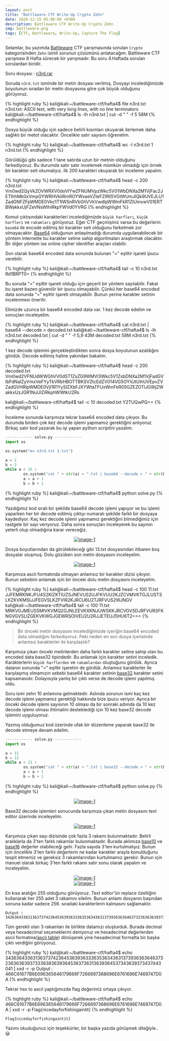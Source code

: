 ```yaml
---
layout: post
title: "Battleware CTF Write-Up Crypto Zehn"
date: 2020-12-15 05:00:00 +0300
description: Battleware CTF Write-Up Crypto Zehn
img: battleware.png
tags: [CTF, Battleware, Write-Up, Capture The Flag]
---
```

Selamlar, bu yazımda [Battleware] CTF yarışmasında sorulan `Crypto` kategorisinden `Zehn` isimli sorunun çözümünü anlatacağım. Battleware CTF yarışması 8 Hafta sürecek bir yarışmadır. Bu soru 4.Haftada sorulan sorulardan biridir.

Soru dosyası : [n3rd.rar]

Soruda `n3rd.txt` isminde bir metin dosyası verilmiş. Dosyayı incelediğimizde boyutunun sıradan bir metin dosyasına göre çok büyük olduğunu görüyoruz. 

{% highlight ruby %}
kali@kali:~/battleware-ctf/hafta4$ file n3rd.txt 
n3rd.txt: ASCII text, with very long lines, with no line terminators
kali@kali:~/battleware-ctf/hafta4$ ls -lh n3rd.txt | cut -d " " -f 5
58M
{% endhighlight %}
 
Dosya büyük olduğu için sadece belirli kısımları okuyarak ilerlemek daha sağlıklı bir metot olacaktır. Öncelikle satır sayısını öğrenelim.

{% highlight ruby %}
kali@kali:~/battleware-ctf/hafta4$ wc -l n3rd.txt 
1 n3rd.txt
{% endhighlight %}

Görüldüğü gibi sadece 1 tane satırda uzun bir metnin olduğunu farkediyoruz. Bu durumda satır satır incelemek mümkün olmadığı için örnek bir karakter seti okumalıyız. ilk 200 karakteri okuyarak bir inceleme yapalım.

{% highlight ruby %}
kali@kali:~/battleware-ctf/hafta4$ head -c 200 n3rd.txt 
Vm0wd2QyVkZOVWRXV0doVlYwZFNUMVpzWkc5V01WbDNXa2M1VjFac2JETlhhMk0xVmpGYWRHVkliRmROYWxaeVZteFZlRll5VGtWUmJIQk9UVEJLU1ZadGNFZFpWMDE0Vkc1T1lWSnRVbGhVVkVwdlpWWmFkR1ZIUmxwV01ERTBWakkxUjFZeVNsWlhiRkpYWVd0YVRG
{% endhighlight %}

Komut çıktısındaki karakterleri incelediğimizde `büyük harfleri`, `küçük harfleri` ve `rakamları` görüyoruz. Eğer CTF geçmişiniz varsa bu değerlerin `base64` ile encode edilmiş bir karakter seti olduğunu farketmek zor olmayacaktır. [Base64] olduğunun anlaşılmadığı durumda uygulanabilecek bir yöntem internette bu karakter setine sahip algoritmaları araştırmak olacaktır. Bir diğer yöntem ise online cipher identifier araçları olabilir.

Son olarak base64 encoded data sonunda bulunan "=" eşittir işareti ipucu verebilir.

{% highlight ruby %}
kali@kali:~/battleware-ctf/hafta4$ tail -c 10 n3rd.txt
Rd1BRPT0=
{% endhighlight %}

Bu soruda "=" eşittir işareti olduğu için geçerli bir yöntem sayılabilir. Fakat bu işaret bazen güvenilir bir ipucu olmayabilir. Çünkü her base64 encoded data sonunda "=" eşittir işareti olmayabilir. Bunun yerine karakter setinin incelenmesi önerilir. 

Elimizde uzunca bir base64 encoded data var. 1 kez decode edelim ve sonuçları inceleyelim.

{% highlight ruby %}
kali@kali:~/battleware-ctf/hafta4$ cat n3rd.txt | base64 --decode > decoded.txt
kali@kali:~/battleware-ctf/hafta4$ ls -lh n3rd.txt decoded.txt | cut -d " " -f 5,9
43M decoded.txt
58M n3rd.txt
{% endhighlight %}

1 kez decode işlemini gerçekleştirdikten sonra dosya boyutunun azaldığını gördük. Decode edilmiş haline yakından bakalım.

{% highlight ruby %}
kali@kali:~/battleware-ctf/hafta4$ head -c 200 decoded.txt 
Vm0wd2VFNUdWWGhVV0dST1ZsZG9WMVl3Wkc5V1ZsbDNXa2M1VjFadGVIbFdNalZyVmxVeFYyTkVRbHBOTTBKSVZtcEdZV014VG5OYVJtUlhUVEpvZVZadGVHRlpWMDE0VjI1R1YySlZXbFJXYWtaTFUxWmFkR05GZEZOTlJGWjZWakkxUzJGR1NuUlZiRkphWWtkU2Rs

kali@kali:~/battleware-ctf/hafta4$ tail -c 10 decoded.txt 
Y2TUQwPQ==
{% endhighlight %}

İnceleme sonunda karşımıza tekrar base64 encoded data çıkıyor. Bu durumda birden çok kez decode işlemi yapmamız gerektiğini anlıyoruz. Birkaç satır kod yazarak bu işi yapan python scriptini yazalım.

```python
------------ solve.py ------------
import os

os.system("mv n3rd.txt 1.txt")

a = 1
b = 2
while a < 15 :
        os.system("cat " + str(a) + ".txt | base64 --decode > " + str(b) + ".txt")
        a = a + 1
        b = b + 1
```

{% highlight ruby %}
kali@kali:~/battleware-ctf/hafta4$ python solve.py
{% endhighlight %}

Yazdığımız kod sıralı bir şekilde base64 decode işlemi yapıyor ve bu işlemi yaparken her bir decode edilmiş çıktıyı numaralı şekilde farklı bir dosyaya kaydediyor. Kaç kez decode işlemi yapmamız gerektiğini bilmediğimiz için rastgele bir sayı veriyoruz. Daha sonra sonuçları inceleyerek bu sayının yeterli olup olmadığına karar vereceğiz.

<center>
  <div>
      <a class="example-image-link" href="{{site.baseurl}}/assets/img/bw-01.png" data-lightbox="example-1"><img class="example-image" src="{{site.baseurl}}/assets/img/bw-01.png" alt="image-1" /></a>
	</div>
</center>

Dosya boyutlarından da görülebileceği gibi 13.txt dosyasından itibaren boş dosyalar oluşmuş. Dolu gözüken son metin dosyasını inceleyelim.

<center>
  <div>
      <a class="example-image-link" href="{{site.baseurl}}/assets/img/bw-02.png" data-lightbox="example-1"><img class="example-image" src="{{site.baseurl}}/assets/img/bw-02.png" alt="image-1" /></a>
	</div>
</center>

Karşımıza ascii formatında olmayan anlamsız bir karakter dizisi çıkıyor. Bunun sebebini anlamak için bir önceki dolu metin dosyasını inceleyelim.

{% highlight ruby %}
kali@kali:~/battleware-ctf/hafta4$ head -c 100 11.txt 
JJFEMRKNKJFU4S2KIZKTIUZSJNEVUS2UJFKVUU2KJZCVMVKTGJLUSTSLKZKVKMSIJJFEGVSLKZFVIR2KJRCU6U2TJRFVUS2WJNGV 
kali@kali:~/battleware-ctf/hafta4$ tail -c 100 11.txt 
MRKVGJMEUSSMIVKVMQ2GJNLEEVKXKNJUWSKKJRCVGVSDJRFVURSFKNGVGVSLIZGEKVKWGJGEWRSOIVEU2U2RJJETEUJ5HU6T2===
{% endhighlight %}

>Bir önceki metin dosyasını incelediğimizde içeriğin base64 encoded data olmadığını farkediyoruz. Peki neden en son dosya içerisinde anlamsız karakterler ile karşılaştık? 

Karşımıza çıkan önceki metinlerden daha farklı karakter setine sahip olan bu encoded data base32 tipindedir. Bu anlamak için karakter setini inceledik. Karakterlerin `büyük harflerden` ve `rakamlardan` oluştuğunu gördük. Ayrıca datanın sonunda "=" eşittir işaretini de gördük. Anlamsız karakterler ile karşılaşmış olmamızın sebebi base64 karakter setinin [base32] karakter setini kapsamasıdır. Dolayısıyla yanlış bir çıktı verse de decode işlemi yapılmış oldu. 

Soru ismi zehn 10 anlamına gelmektedir. Aslında sorunun ismi kaç kez decode işlemi yapmamız gerektiği hakkında bize ipucu veriyor. Ayrıca bir önceki decode işlemi sayısının 10 olması da bir sonraki adımda da 10 kez decode işlemi olması ihtimalini desteklediği için 10 kez base32 decode işlemini uyguluyoruz.

Yazmış olduğumuz kod üzerinde ufak bir düzenleme yaparak base32 ile decode etmeye devam edelim.

```python
------------ solve.py ------------
import os

a = 11
b = 12
while a < 21 :
        os.system("cat " + str(a) + ".txt | base32 --decode > " + str(b) + ".txt")
        a = a + 1
        b = b + 1
```

{% highlight ruby %}
kali@kali:~/battleware-ctf/hafta4$ python solve.py
{% endhighlight %}

<center>
  <div>
      <a class="example-image-link" href="{{site.baseurl}}/assets/img/bw-03.png" data-lightbox="example-1"><img class="example-image" src="{{site.baseurl}}/assets/img/bw-03.png" alt="image-1" /></a>
	</div>
</center>

Base32 decode işlemleri sonucunda karşımıza çıkan metin dosyasını text editor üzerinde inceleyelim.

<center>
  <div>
      <a class="example-image-link" href="{{site.baseurl}}/assets/img/bw-04.png" data-lightbox="example-1"><img class="example-image" src="{{site.baseurl}}/assets/img/bw-04.png" alt="image-1" /></a>
	</div>
</center>

Karşımıza çıkan sayı dizisinde çok fazla 3 rakamı bulunmaktadır. Belirli aralıklarla da 3'ten farklı rakamlar bulunmaktadır. Burada aklımıza [base10](Decimal) ve [base16](Hexadecimal) değerler olabileceği gelir. Fazla sayıda 3'ten kurtulmalıyız. Bunun için öncelikle 3'ten farklı değerlerin ne kadar karakter arayla konulduğunu tespit etmemiz ve gereksiz 3 rakamlarından kurtulmamız gerekir. Bunun için manuel olarak birkaç 3'ten farklı rakamı satır sonu olarak yapalım ve inceleyelim.

<center>
  <div>
      <a class="example-image-link" href="{{site.baseurl}}/assets/img/bw-05.png" data-lightbox="example-1"><img class="example-image" src="{{site.baseurl}}/assets/img/bw-05.png" alt="image-1" /></a>
	</div>
</center>

<center>
  <div>
      <a class="example-image-link" href="{{site.baseurl}}/assets/img/bw-06.png" data-lightbox="example-1"><img class="example-image" src="{{site.baseurl}}/assets/img/bw-06.png" alt="image-1" /></a>
	</div>
</center>

En kısa aralığın 255 olduğunu görüyoruz. Text editor'ün replace özelliğini kullanarak her 255 adet 3 rakamını silelim. Bunun anlamı dosyanın başından sonuna kadar sadece 256. sıradaki karakterlerin kalmasını sağlamaktır.

```
Output : 343636433631363737423645363936333635363436313739363636463732363636393733363836393645363736313639364537343639373437443041
```  

Tüm gerekli olan 3 rakamları ile birlikte datamızı oluşturduk. Burada decimal veya hexadecimal seçeneklerini deniyoruz ve hexadecimal değerlerden ascii formatına([ascii table]) dönüşerek yine hexadecimal formatta bir başka çıktı verdiğini görüyoruz.

{% highlight ruby %}
kali@kali:~/battleware-ctf/hafta4$ echo 343636433631363737423645363936333635363436313739363636463732363636393733363836393645363736313639364537343639373437443041 | xxd -r -p
Output : 466C61677B6E696365646179666F7266697368696E6761696E7469747D0A
{% endhighlight %}

Tekrar hex to ascii yaptığımızda flag değerimiz ortaya çıkıyor.

{% highlight ruby %}
kali@kali:~/battleware-ctf/hafta4$ echo 466C61677B6E696365646179666F7266697368696E6761696E7469747D0A | xxd -r -p
Flag{nicedayforfishingaintit}
{% endhighlight %}

```
Flag{nicedayforfishingaintit}
```

Yazımı okuduğunuz için teşekkürler, bir başka yazıda görüşmek dileğiyle.. :smiley:


[Battleware]: https://battleware.zone/
[Base64]: https://en.wikipedia.org/wiki/Base64
[base32]: https://en.wikipedia.org/wiki/Base32
[base16]: https://en.wikipedia.org/wiki/Hexadecimal
[base10]: https://en.wikipedia.org/wiki/Decimal
[ascii table]: https://en.wikipedia.org/wiki/ASCII
[n3rd.rar]: {{site.baseurl}}/assets/files/n3rd.rar

